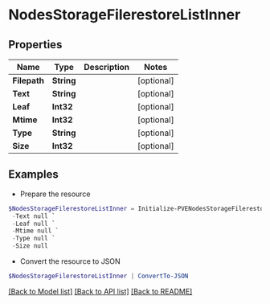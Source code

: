 # NodesStorageFilerestoreListInner
## Properties

Name | Type | Description | Notes
------------ | ------------- | ------------- | -------------
**Filepath** | **String** |  | [optional] 
**Text** | **String** |  | [optional] 
**Leaf** | **Int32** |  | [optional] 
**Mtime** | **Int32** |  | [optional] 
**Type** | **String** |  | [optional] 
**Size** | **Int32** |  | [optional] 

## Examples

- Prepare the resource
```powershell
$NodesStorageFilerestoreListInner = Initialize-PVENodesStorageFilerestoreListInner  -Filepath null `
 -Text null `
 -Leaf null `
 -Mtime null `
 -Type null `
 -Size null
```

- Convert the resource to JSON
```powershell
$NodesStorageFilerestoreListInner | ConvertTo-JSON
```

[[Back to Model list]](../README.md#documentation-for-models) [[Back to API list]](../README.md#documentation-for-api-endpoints) [[Back to README]](../README.md)

